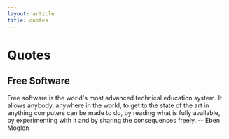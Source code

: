 ```yaml
---
layout: article
title: quotes
---
```


# Quotes

## Free Software

Free software is the world's most advanced technical education
system. It allows anybody, anywhere in the world, to get to the state
of the art in anything computers can be made to do, by reading what
is fully available, by experimenting with it and by sharing the
consequences freely. -- Eben Moglen